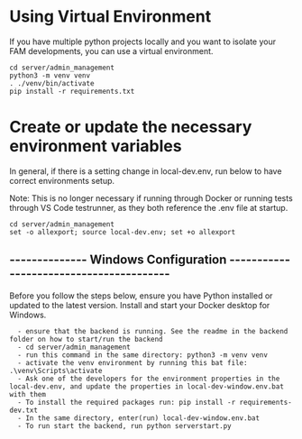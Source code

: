 # Using Virtual Environment

If you have multiple python projects locally and you want to isolate your FAM developments, you can use a virtual environment.

```
cd server/admin_management
python3 -m venv venv
. ./venv/bin/activate
pip install -r requirements.txt
```

# Create or update the necessary environment variables

In general, if there is a setting change in local-dev.env, run below to have correct environments setup.

Note: This is no longer necessary if running through Docker or running tests through VS Code testrunner, as they both reference the .env file at startup.

```
cd server/admin_management
set -o allexport; source local-dev.env; set +o allexport
```


## -------------- Windows Configuration ----------------------------------------

Before you follow the steps below, ensure you have Python installed or updated to the latest version. Install and start your Docker desktop for Windows.

```
  - ensure that the backend is running. See the readme in the backend folder on how to start/run the backend
  - cd server/admin_management
  - run this command in the same directory: python3 -m venv venv
  - activate the venv environment by running this bat file: .\venv\Scripts\activate
  - Ask one of the developers for the environment properties in the local-dev.env, and update the properties in local-dev-window.env.bat with them
  - To install the required packages run: pip install -r requirements-dev.txt
  - In the same directory, enter(run) local-dev-window.env.bat
  - To run start the backend, run python serverstart.py
```

